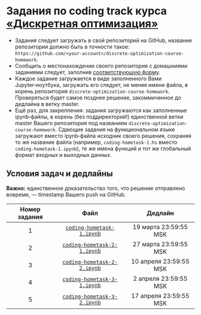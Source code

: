 # Задания по coding track курса [«Дискретная оптимизация»](https://dainiak.github.io/teaching/courses/discopt/)
* Задания следует загружать в свой репозиторий на GitHub, название репозитория должно быть в точности такое: `https://github.com/<your-account>/discrete-optimization-course-homework`.
* Сообщить о местонахождении своего репозитория с домашниями заданиями следует, заполнив [соответствующую форму](https://goo.gl/forms/ntboVWpcRU7KoG3P2).
* Каждое задание загружается в виде заполненного Вами Jupyter‑ноутбука, загружать его следует, не меняя имени файла, в корень репозитория `discrete-optimization-course-homework`. Проверяться будет самое позднее решение, закоммиченное до дедлайна в ветку master.
* Ещё раз, для закрепления: задания загружаются как заполненные ipynb‑файлы, в корень (без поддиректорий!) единственной ветки master Вашего репозитория под названием `discrete-optimization-course-homework`. Сдающие задания на функциональном языке загружают вместо ipynb‑файла исходник своего решения, сохраняя то же название файла (например, `coding-hometask-1.hs` вместо `coding-hometask-1.ipynb`), те же имена функций и тот же глобальный формат входных и выходных данных.

## Условия задач и дедлайны
**Важно:** единственное доказательство того, что решение отправлено вовремя, — timestamp Вашего push на GitHub.

| Номер задания |                                                                     Файл                                                                     |          Дедлайн          |
|:-------------:|:--------------------------------------------------------------------------------------------------------------------------------------------:|:-------------------------:|
|       1       |   [`coding-hometask-1.ipynb`](http://nbviewer.jupyter.org/github/dainiak/discrete-optimization-course/blob/master/coding-hometask-1.ipynb)   |   19 марта 23:59:55 MSK   |
|       2       | [`coding-hometask-2-1.ipynb`](http://nbviewer.jupyter.org/github/dainiak/discrete-optimization-course/blob/master/coding-hometask-2-1.ipynb) |   27 марта 23:59:55 MSK   |
|       3       | [`coding-hometask-2-2.ipynb`](http://nbviewer.jupyter.org/github/dainiak/discrete-optimization-course/blob/master/coding-hometask-2-2.ipynb) |   10 апреля 23:59:55 MSK   |
|       4       | [`coding-hometask-3-1.ipynb`](http://nbviewer.jupyter.org/github/dainiak/discrete-optimization-course/blob/master/coding-hometask-3-1.ipynb) |   2 апреля 23:59:55 MSK   |
|       5       | [`coding-hometask-3-2.ipynb`](http://nbviewer.jupyter.org/github/dainiak/discrete-optimization-course/blob/master/coding-hometask-3-2.ipynb) |   17 апреля 23:59:55 MSK   |
